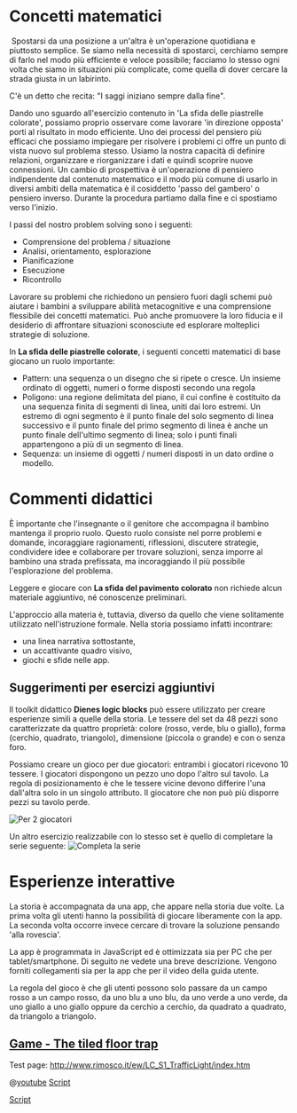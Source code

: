 # Concetti matematici
​
Spostarsi da una posizione a un'altra è un'operazione quotidiana e piuttosto semplice. Se siamo nella necessità di spostarci, cerchiamo sempre di farlo nel modo più efficiente e veloce possibile; facciamo lo stesso ogni volta che siamo in situazioni più complicate, come quella di dover cercare la strada giusta in un labirinto.

C'è un detto che recita: "I saggi iniziano sempre dalla fine".

Dando uno sguardo all'esercizio contenuto in 'La sfida delle piastrelle colorate', possiamo proprio osservare come lavorare 'in direzione opposta' porti al  risultato in modo efficiente. Uno dei processi del pensiero più efficaci che possiamo impiegare per risolvere i problemi ci offre un punto di vista nuovo sul problema stesso. Usiamo la nostra capacità di definire relazioni, organizzare e riorganizzare i dati e quindi scoprire nuove connessioni. Un cambio di prospettiva è un'operazione di pensiero indipendente dal contenuto matematico e il modo più comune di usarlo in diversi ambiti della matematica è il cosiddetto 'passo del gambero' o pensiero inverso. Durante la procedura partiamo dalla fine e ci spostiamo verso l'inizio.

I passi del nostro problem solving sono i seguenti:
+ Comprensione del problema / situazione
+ Analisi, orientamento, esplorazione
+ Pianificazione
+ Esecuzione
+ Ricontrollo

Lavorare su problemi che richiedono un pensiero fuori dagli schemi può aiutare i bambini a sviluppare abilità metacognitive e una comprensione flessibile dei concetti matematici. Può anche promuovere la loro fiducia e il desiderio di affrontare situazioni sconosciute ed esplorare molteplici strategie di soluzione.

In **La sfida delle piastrelle colorate**, i seguenti concetti matematici di base giocano un ruolo importante:

+ Pattern: una sequenza o un disegno che si ripete o cresce. Un insieme ordinato di oggetti, numeri o forme disposti secondo una regola
+ Poligono: una regione delimitata del piano, il cui confine è costituito da una sequenza finita di segmenti di linea, uniti dai loro estremi. Un estremo di ogni segmento è il punto finale del solo segmento di linea successivo e il punto finale del primo segmento di linea è anche un punto finale dell'ultimo segmento di linea; solo i punti finali appartengono a più di un segmento di linea.
+ Sequenza: un insieme di oggetti / numeri disposti in un dato ordine o modello.


# Commenti didattici

È importante che l'insegnante o il genitore che accompagna il bambino mantenga il proprio ruolo. Questo ruolo consiste nel porre problemi e domande, incoraggiare ragionamenti, riflessioni, discutere strategie, condividere idee e collaborare per trovare soluzioni, senza imporre al bambino una strada prefissata, ma incoraggiando il più possibile l'esplorazione del problema.

Leggere e giocare con **La sfida del pavimento colorato** non richiede alcun materiale aggiuntivo, né conoscenze preliminari.

L'approccio alla materia è, tuttavia, diverso da quello che viene solitamente utilizzato nell'istruzione formale. Nella storia possiamo infatti incontrare:
+ una linea narrativa sottostante,
+ un accattivante quadro visivo,
+ giochi e sfide nelle app. 


## Suggerimenti per esercizi aggiuntivi

Il toolkit didattico **Dienes logic blocks** può essere utilizzato per creare esperienze simili a quelle della storia. Le tessere del set da 48 pezzi sono caratterizzate da quattro proprietà: colore (rosso, verde, blu o giallo), forma (cerchio, quadrato, triangolo), dimensione (piccola o grande) e con o senza foro.

Possiamo creare un gioco per due giocatori: entrambi i giocatori ricevono 10 tessere. I giocatori dispongono un pezzo uno dopo l'altro sul tavolo. La regola di posizionamento è che le tessere vicine devono differire l'una dall'altra solo in un singolo attributo. Il giocatore che non può più disporre pezzi su tavolo perde. 

![Per 2 giocatori](/stories/logi-2/img/dienes1.png)

Un altro esercizio realizzabile con lo stesso set è quello di completare la serie seguente:
![Completa la serie](/stories/logi-2/img/dienes2.png)

# Esperienze interattive

La storia è accompagnata da una app, che appare nella storia due volte. La prima volta gli utenti hanno la possibilità di giocare liberamente con la app. La seconda volta occorre invece cercare di trovare la soluzione pensando 'alla rovescia'.

La app è programmata in JavaScript ed è ottimizzata sia per PC che per tablet/smartphone. Di seguito ne vedete una breve descrizione. Vengono forniti collegamenti sia per la app che per il video della guida utente. 

La regola del gioco è che gli utenti possono solo passare da un campo rosso a un campo rosso, da uno blu a uno blu, da uno verde a uno verde, da uno giallo a uno giallo oppure da cerchio a cerchio, da quadrato a quadrato, da triangolo a triangolo.
 


## [Game - The tiled floor trap](https://hub.zabkar.net/story/mathina-wins-a-lot-of-new-toys/?actionLink=12)
Test page: http://www.rimosco.it/ew/LC_S1_TrafficLight/index.htm

@[youtube](OYrrdu4y_7E?_align-center_)
[Script](/stories/symm-1/transcripts/Script1.pdf)

[Script](https://docs.google.com/document/d/1JoX-oWfSPqPheFBopjWfu1lsRNl8zBMHrx6ylGm3zDM/edit#)

